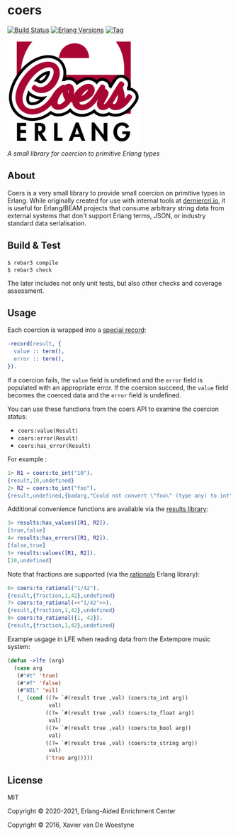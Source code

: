 # coers

[![Build Status][gh-actions-badge]][gh-actions]
[![Erlang Versions][erlang-badge]][versions]
[![Tag][github-tag-badge]][github-tag]

[![Project Logo][logo]][logo-large]

*A small library for coercion to primitive Erlang types*

## About

Coers is a very small library to provide small coercion on primitive types in Erlang.
While originally created for use with internal tools at [derniercri.io](https://derniercri.io/),
it is useful for Erlang/BEAM projects that consume arbitrary string data from external systems
that don't support Erlang terms, JSON, or industry standard data serialisation.

## Build & Test

``` shell
$ rebar3 compile
$ rebar3 check
```

The later includes not only unit tests, but also other checks and coverage
assessment.

## Usage

Each coercion is wrapped into a [special record](https://github.com/erlsci/results/blob/main/include/results.hrl): 

```erlang
-record(result, {
  value :: term(),
  error :: term(),
}).
```

If a coercion fails, the `value` field is undefined and the `error` field is populated with
an appropriate error. If the coersion succeed, the `value` field becomes the coerced data and the 
`error` field is undefined.

You can use these functions from the coers API to examine the coercion status:

- `coers:value(Result)`
- `coers:error(Result)`
- `coers:has_error(Result)`

For example : 

```erlang
1> R1 = coers:to_int("10").
{result,10,undefined}
2> R2 = coers:to_int("foo").
{result,undefined,{badarg,"Could not convert \"foo\" (type any) to int"}}
```

Additional convenience functions are available via the [results library](https://github.com/erlsci/results):

``` erlang
3> results:has_values([R1, R2]).
[true,false]
4> results:has_errors([R1, R2]).
[false,true]
5> results:values([R1, R2]).
[10,undefined]
```

Note that fractions are supported (via the [rationals](https://github.com/erlsci/rationals) Erlang library):

``` erlang
6> coers:to_rational("1/42").
{result,{fraction,1,42},undefined}
7> coers:to_rational(<<"1/42">>).
{result,{fraction,1,42},undefined}
8> coers:to_rational({1, 42}).
{result,{fraction,1,42},undefined}
```

Example usgage in LFE when reading data from the Extempore music system:

``` lisp
(defun ->lfe (arg)
  (case arg
   (#"#t" 'true)
   (#"#f" 'false)
   (#"NIL" 'nil)
   (_ (cond ((?= `#(result true ,val) (coers:to_int arg))
             val)
            ((?= `#(result true ,val) (coers:to_float arg))
             val)
            ((?= `#(result true ,val) (coers:to_bool arg))
             val)
            ((?= `#(result true ,val) (coers:to_string arg))
             val)
            ('true arg)))))
```

## License

MIT

Copyright © 2020-2021, Erlang-Aided Enrichment Center

Copyright © 2016, Xavier van De Woestyne


[//]: ---Named-Links---

[logo]: priv/images/logo-v1.png
[logo-large]: priv/images/logo-v1.svg
[gh-actions-badge]: https://github.com/erlsci/coers/workflows/ci%2Fcd/badge.svg
[gh-actions]: https://github.com/erlsci/coers/actions
[erlang-badge]: https://img.shields.io/badge/erlang-19%20to%2023-blue.svg
[versions]: https://github.com/erlsci/coers/blob/master/.github/workflows/cicd.yml
[github-tag]: https://github.com/erlsci/coers/tags
[github-tag-badge]: https://img.shields.io/github/tag/erlsci/coers.svg
